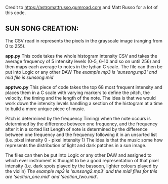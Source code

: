 Credit to https://astromattrusso.gumroad.com and Matt Russo for a lot of this code. 
## SUN SONG CREATION:

The CSV read in represents the pixels in the grayscale image (ranging from 0 to 255). 

**app.py**
This code takes the whole histogram intensity CSV and takes the average frequency of 5 intensity levels (0-5, 6-10 and so on until 256) and then maps each average to notes in the lydian C scale. The file can then be put into Logic or any other DAW 
*The example mp3 is 'sunsong.mp3' and mid file is sunsong.mid*

**apptwo.py**
This piece of code takes the top 68 most frequent intensity and places them in a C scale with 
varying markers to define the pitch, the velocity, the timing and the length of the note. 
The idea is that we would work down the intensity levels handling a section of the histogram at a time to build a more unique piece of music. 

Pitch is determined by the frequency
Timing/ when the note occurs is determined by the difference between one frequency, and the frequency after it in a sorted list
Length of note is determined by the difference between one frequency and the frequency following it in an unsorted list (i.e. pixel intensity 0 - pixel intensity 1)
The idea is that the music some how represents the distribution of light and dark patches in a sun image. 


The files can then be put into Logic or any other DAW and assigned to which ever instrument is thought to be a good representation of that pixel intensity (i.e. dark spots played by the bassoon, lighter colours played by the violin)
*The example mp3 is 'sunsong2.mp3' and the midi files for this are 'section_one.mid' and 'section_two.mid'.*
